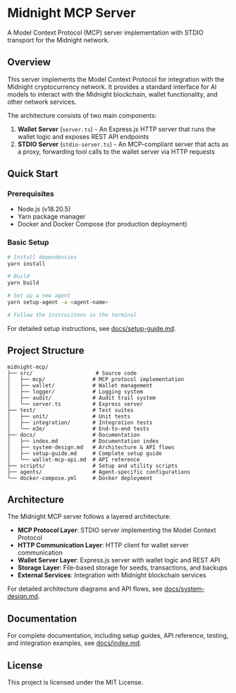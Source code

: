 # Midnight MCP Server

A Model Context Protocol (MCP) server implementation with STDIO transport for the Midnight network.

## Overview

This server implements the Model Context Protocol for integration with the Midnight cryptocurrency network. It provides a standard interface for AI models to interact with the Midnight blockchain, wallet functionality, and other network services.

The architecture consists of two main components:
1. **Wallet Server** (`server.ts`) - An Express.js HTTP server that runs the wallet logic and exposes REST API endpoints
2. **STDIO Server** (`stdio-server.ts`) - An MCP-compliant server that acts as a proxy, forwarding tool calls to the wallet server via HTTP requests

## Quick Start

### Prerequisites

- Node.js (v18.20.5)
- Yarn package manager
- Docker and Docker Compose (for production deployment)

### Basic Setup

```bash
# Install dependencies
yarn install

# Build
yarn build

# Set up a new agent
yarn setup-agent -a <agent-name>

# Follow the instrucitons in the terminal
```

For detailed setup instructions, see [docs/setup-guide.md](docs/setup-guide.md).

## Project Structure

```
midnight-mcp/
├── src/                    # Source code
│   ├── mcp/               # MCP protocol implementation
│   ├── wallet/            # Wallet management
│   ├── logger/            # Logging system
│   ├── audit/             # Audit trail system
│   └── server.ts          # Express server
├── test/                  # Test suites
│   ├── unit/              # Unit tests
│   ├── integration/       # Integration tests
│   └── e2e/               # End-to-end tests
├── docs/                  # Documentation
│   ├── index.md           # Documentation index
│   ├── system-design.md   # Architecture & API flows
│   ├── setup-guide.md     # Complete setup guide
│   └── wallet-mcp-api.md  # API reference
├── scripts/               # Setup and utility scripts
├── agents/                # Agent-specific configurations
└── docker-compose.yml     # Docker deployment
```

## Architecture

The Midnight MCP server follows a layered architecture:

- **MCP Protocol Layer**: STDIO server implementing the Model Context Protocol
- **HTTP Communication Layer**: HTTP client for wallet server communication
- **Wallet Server Layer**: Express.js server with wallet logic and REST API
- **Storage Layer**: File-based storage for seeds, transactions, and backups
- **External Services**: Integration with Midnight blockchain services

For detailed architecture diagrams and API flows, see [docs/system-design.md](docs/system-design.md).

## Documentation

For complete documentation, including setup guides, API reference, testing, and integration examples, see [docs/index.md](docs/index.md).

## License

This project is licensed under the MIT License.
